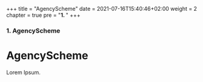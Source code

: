 +++
title = "AgencyScheme"
date = 2021-07-16T15:40:46+02:00
weight = 2
chapter = true
pre = "<b>1. </b>"
+++

### 1. AgencyScheme

# AgencyScheme

Lorem Ipsum.